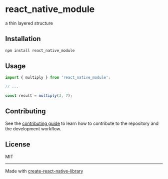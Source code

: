 # react_native_module

a thin layered structure

## Installation

```sh
npm install react_native_module
```

## Usage


```js
import { multiply } from 'react_native_module';

// ...

const result = multiply(3, 7);
```


## Contributing

See the [contributing guide](CONTRIBUTING.md) to learn how to contribute to the repository and the development workflow.

## License

MIT

---

Made with [create-react-native-library](https://github.com/callstack/react-native-builder-bob)
